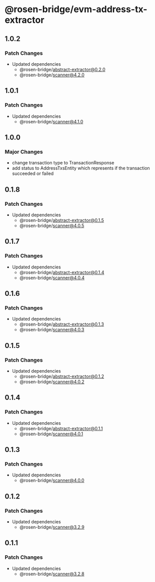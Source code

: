 # @rosen-bridge/evm-address-tx-extractor

## 1.0.2

### Patch Changes

- Updated dependencies
  - @rosen-bridge/abstract-extractor@0.2.0
  - @rosen-bridge/scanner@4.2.0

## 1.0.1

### Patch Changes

- Updated dependencies
  - @rosen-bridge/scanner@4.1.0

## 1.0.0

### Major Changes

- change transaction type to TransactionResponse
- add status to AddressTxsEntity which represents if the transaction succeeded or failed

## 0.1.8

### Patch Changes

- Updated dependencies
  - @rosen-bridge/abstract-extractor@0.1.5
  - @rosen-bridge/scanner@4.0.5

## 0.1.7

### Patch Changes

- Updated dependencies
  - @rosen-bridge/abstract-extractor@0.1.4
  - @rosen-bridge/scanner@4.0.4

## 0.1.6

### Patch Changes

- Updated dependencies
  - @rosen-bridge/abstract-extractor@0.1.3
  - @rosen-bridge/scanner@4.0.3

## 0.1.5

### Patch Changes

- Updated dependencies
  - @rosen-bridge/abstract-extractor@0.1.2
  - @rosen-bridge/scanner@4.0.2

## 0.1.4

### Patch Changes

- Updated dependencies
  - @rosen-bridge/abstract-extractor@0.1.1
  - @rosen-bridge/scanner@4.0.1

## 0.1.3

### Patch Changes

- Updated dependencies
  - @rosen-bridge/scanner@4.0.0

## 0.1.2

### Patch Changes

- Updated dependencies
  - @rosen-bridge/scanner@3.2.9

## 0.1.1

### Patch Changes

- Updated dependencies
  - @rosen-bridge/scanner@3.2.8
